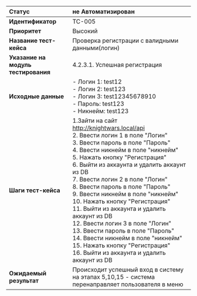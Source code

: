 |**Статус**|не Автоматизирован|
|:-----|:---------|
| **Идентификатор** | TC-005 |
| **Приоритет** | Высокий |
| **Название тест-кейса** | Проверка регистрации с валидными данными(логин) |
| **Указание на модуль тестирования** |4.2.3.1. Успешная регистрация |
| **Исходные данные** | - Логин 1: test12 <br>- Логин 2: test123 <br>- Логин 3: test12345678910 <br>- Пароль: test123  <br> - Никнейм: test123|
| **Шаги тест-кейса** | 1.Зайти на сайт http://knightwars.local/api <br>2. Ввести логин 1 в поле "Логин"<br>3. Ввести пароль в поле "Пароль" <br> 4. Ввести никнейм в поле "никнейм" <br> 5. Нажать кнопку "Регистрация" <br> 6. Выйти из аккаунта и удалить аккаунт из DB <br> 7. Ввести логин 2 в поле "Логин"<br>8. Ввести пароль в поле "Пароль" <br> 9. Ввести никнейм в поле "никнейм" <br> 10. Нажать кнопку "Регистрация" <br> 11. Выйти из аккаунта и удалить аккаунт из DB <br> 12. Ввести логин 3 в поле "Логин"<br>13. Ввести пароль в поле "Пароль" <br> 14. Ввести никнейм в поле "никнейм" <br> 15. Нажать кнопку "Регистрация" <br> 16. Выйти из аккаунта и удалить аккаунт из DB|
| **Ожидаемый результат** | Происходит успешный вход в систему на этапах 5,10,15 - система перенаправляет пользователя в меню |
